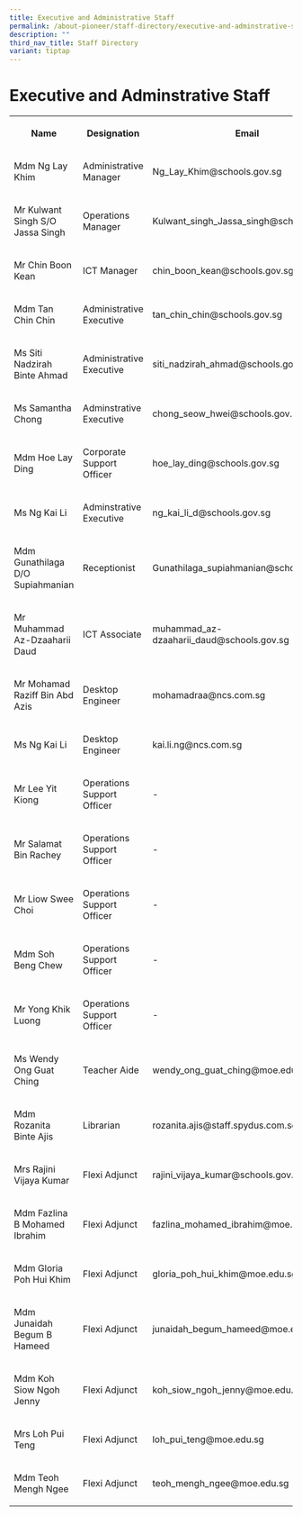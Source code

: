 ```yaml
---
title: Executive and Administrative Staff
permalink: /about-pioneer/staff-directory/executive-and-adminstrative-staff/
description: ""
third_nav_title: Staff Directory
variant: tiptap
---
```

<h1>Executive and Adminstrative Staff</h1><table><tbody><tr><th rowspan="1" colspan="1"><p>Name</p></th><th rowspan="1" colspan="1"><p>Designation</p></th><th rowspan="1" colspan="1"><p>Email</p></th></tr><tr><td rowspan="1" colspan="1"><p>Mdm Ng Lay Khim</p></td><td rowspan="1" colspan="1"><p>Administrative Manager</p></td><td rowspan="1" colspan="1"><p>Ng_Lay_Khim@schools.gov.sg</p></td></tr><tr><td rowspan="1" colspan="1"><p>Mr Kulwant Singh S/O Jassa Singh</p></td><td rowspan="1" colspan="1"><p>Operations Manager</p></td><td rowspan="1" colspan="1"><p>Kulwant_singh_Jassa_singh@schools.gov.sg</p></td></tr><tr><td rowspan="1" colspan="1"><p>Mr Chin Boon Kean</p></td><td rowspan="1" colspan="1"><p>ICT Manager</p></td><td rowspan="1" colspan="1"><p>chin_boon_kean@schools.gov.sg</p></td></tr><tr><td rowspan="1" colspan="1"><p>Mdm Tan Chin Chin</p></td><td rowspan="1" colspan="1"><p>Administrative Executive</p></td><td rowspan="1" colspan="1"><p>tan_chin_chin@schools.gov.sg</p></td></tr><tr><td rowspan="1" colspan="1"><p>Ms Siti Nadzirah Binte Ahmad</p></td><td rowspan="1" colspan="1"><p>Administrative Executive</p></td><td rowspan="1" colspan="1"><p>siti_nadzirah_ahmad@schools.gov.sg</p></td></tr><tr><td rowspan="1" colspan="1"><p>Ms Samantha Chong</p></td><td rowspan="1" colspan="1"><p>Adminstrative Executive</p></td><td rowspan="1" colspan="1"><p>chong_seow_hwei@schools.gov.sg</p></td></tr><tr><td rowspan="1" colspan="1"><p>Mdm Hoe Lay Ding</p></td><td rowspan="1" colspan="1"><p>Corporate Support Officer</p></td><td rowspan="1" colspan="1"><p>hoe_lay_ding@schools.gov.sg</p></td></tr><tr><td rowspan="1" colspan="1"><p>Ms Ng Kai Li</p></td><td rowspan="1" colspan="1"><p>Adminstrative Executive</p></td><td rowspan="1" colspan="1"><p>ng_kai_li_d@schools.gov.sg</p></td></tr><tr><td rowspan="1" colspan="1"><p>Mdm Gunathilaga D/O Supiahmanian</p></td><td rowspan="1" colspan="1"><p>Receptionist</p></td><td rowspan="1" colspan="1"><p>Gunathilaga_supiahmanian@schools.gov.sg</p></td></tr><tr><td rowspan="1" colspan="1"><p>Mr Muhammad Az-Dzaaharii Daud</p></td><td rowspan="1" colspan="1"><p>ICT Associate</p></td><td rowspan="1" colspan="1"><p>muhammad_az-dzaaharii_daud@schools.gov.sg</p></td></tr><tr><td rowspan="1" colspan="1"><p>Mr Mohamad Raziff Bin Abd Azis</p></td><td rowspan="1" colspan="1"><p>Desktop Engineer</p></td><td rowspan="1" colspan="1"><p>mohamadraa@ncs.com.sg</p></td></tr><tr><td rowspan="1" colspan="1"><p>Ms Ng Kai Li</p></td><td rowspan="1" colspan="1"><p>Desktop Engineer</p></td><td rowspan="1" colspan="1"><p>kai.li.ng@ncs.com.sg</p></td></tr><tr><td rowspan="1" colspan="1"><p>Mr Lee Yit Kiong</p></td><td rowspan="1" colspan="1"><p>Operations Support Officer</p></td><td rowspan="1" colspan="1"><p>-</p></td></tr><tr><td rowspan="1" colspan="1"><p>Mr Salamat Bin Rachey</p></td><td rowspan="1" colspan="1"><p>Operations Support Officer</p></td><td rowspan="1" colspan="1"><p>-</p></td></tr><tr><td rowspan="1" colspan="1"><p>Mr Liow Swee Choi</p></td><td rowspan="1" colspan="1"><p>Operations Support Officer</p></td><td rowspan="1" colspan="1"><p>-</p></td></tr><tr><td rowspan="1" colspan="1"><p>Mdm Soh Beng Chew</p></td><td rowspan="1" colspan="1"><p>Operations Support Officer</p></td><td rowspan="1" colspan="1"><p>-</p></td></tr><tr><td rowspan="1" colspan="1"><p>Mr Yong Khik Luong</p></td><td rowspan="1" colspan="1"><p>Operations Support Officer</p></td><td rowspan="1" colspan="1"><p>-</p></td></tr><tr><td rowspan="1" colspan="1"><p>Ms Wendy Ong Guat Ching</p></td><td rowspan="1" colspan="1"><p>Teacher Aide</p></td><td rowspan="1" colspan="1"><p>wendy_ong_guat_ching@moe.edu.sg</p></td></tr><tr><td rowspan="1" colspan="1"><p>Mdm Rozanita Binte Ajis</p></td><td rowspan="1" colspan="1"><p>Librarian</p></td><td rowspan="1" colspan="1"><p>rozanita.ajis@staff.spydus.com.sg</p></td></tr><tr><td rowspan="1" colspan="1"><p>Mrs Rajini Vijaya Kumar</p></td><td rowspan="1" colspan="1"><p>Flexi Adjunct</p></td><td rowspan="1" colspan="1"><p>rajini_vijaya_kumar@schools.gov.sg</p></td></tr><tr><td rowspan="1" colspan="1"><p>Mdm Fazlina B Mohamed Ibrahim</p></td><td rowspan="1" colspan="1"><p>Flexi Adjunct</p></td><td rowspan="1" colspan="1"><p>fazlina_mohamed_ibrahim@moe.edu.sg</p></td></tr><tr><td rowspan="1" colspan="1"><p>Mdm Gloria Poh Hui Khim</p></td><td rowspan="1" colspan="1"><p>Flexi Adjunct</p></td><td rowspan="1" colspan="1"><p>gloria_poh_hui_khim@moe.edu.sg</p></td></tr><tr><td rowspan="1" colspan="1"><p>Mdm Junaidah Begum B Hameed</p></td><td rowspan="1" colspan="1"><p>Flexi Adjunct</p></td><td rowspan="1" colspan="1"><p>junaidah_begum_hameed@moe.edu.sg</p></td></tr><tr><td rowspan="1" colspan="1"><p>Mdm Koh Siow Ngoh Jenny</p></td><td rowspan="1" colspan="1"><p>Flexi Adjunct</p></td><td rowspan="1" colspan="1"><p>koh_siow_ngoh_jenny@moe.edu.sg</p></td></tr><tr><td rowspan="1" colspan="1"><p>Mrs Loh Pui Teng</p></td><td rowspan="1" colspan="1"><p>Flexi Adjunct</p></td><td rowspan="1" colspan="1"><p>loh_pui_teng@moe.edu.sg</p></td></tr><tr><td rowspan="1" colspan="1"><p>Mdm Teoh Mengh Ngee</p></td><td rowspan="1" colspan="1"><p>Flexi Adjunct</p></td><td rowspan="1" colspan="1"><p>teoh_mengh_ngee@moe.edu.sg</p></td></tr></tbody></table><p></p>